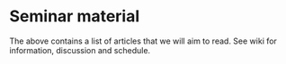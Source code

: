 # Seminar material

The above contains a list of articles that we will aim to read.
See wiki for information, discussion and schedule.
